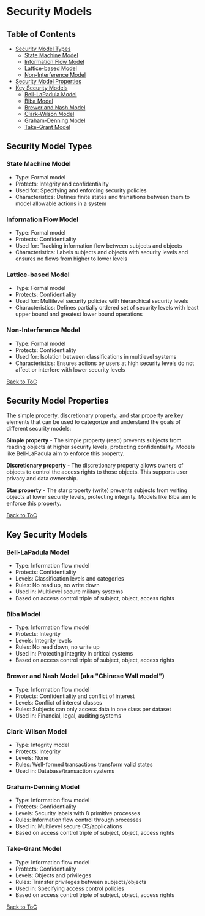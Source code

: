 # Security Models

## Table of Contents

- [Security Model Types](#security-models)
  - [State Machine Model](#state-machine-model)
  - [Information Flow Model](#information-flow-model)
  - [Lattice-based Model](#lattice-based-model)
  - [Non-Interference Model](#non-interference-model) 
- [Security Model Properties](#security-model-properties)
- [Key Security Models](#key-security-models)
  - [Bell-LaPadula Model](#bell-lapadula-model)
  - [Biba Model](#biba-model)
  - [Brewer and Nash Model](#brewer-and-nash-model)
  - [Clark-Wilson Model](#clark-wilson-model)
  - [Graham-Denning Model](#graham-denning-model)
  - [Take-Grant Model](#take-grant-model)

## Security Model Types

### State Machine Model

- Type: Formal model  
- Protects: Integrity and confidentiality
- Used for: Specifying and enforcing security policies
- Characteristics: Defines finite states and transitions between them to model allowable actions in a system

### Information Flow Model

- Type: Formal model
- Protects: Confidentiality
- Used for: Tracking information flow between subjects and objects
- Characteristics: Labels subjects and objects with security levels and ensures no flows from higher to lower levels

### Lattice-based Model

- Type: Formal model
- Protects: Confidentiality 
- Used for: Multilevel security policies with hierarchical security levels
- Characteristics: Defines partially ordered set of security levels with least upper bound and greatest lower bound operations

### Non-Interference Model 

- Type: Formal model
- Protects: Confidentiality
- Used for: Isolation between classifications in multilevel systems
- Characteristics: Ensures actions by users at high security levels do not affect or interfere with lower security levels

[Back to ToC](#table-of-contents)

## Security Model Properties

The simple property, discretionary property, and star property are key elements that can be used to categorize and understand the goals of different security models:

**Simple property** - The simple property (read) prevents subjects from reading objects at higher security levels, protecting confidentiality. Models like Bell-LaPadula aim to enforce this property.

**Discretionary property** - The discretionary property allows owners of objects to control the access rights to those objects. This supports user privacy and data ownership.

**Star property** - The star property (write) prevents subjects from writing objects at lower security levels, protecting integrity. Models like Biba aim to enforce this property.

[Back to ToC](#table-of-contents)

## Key Security Models

### Bell-LaPadula Model

- Type: Information flow model
- Protects: Confidentiality
- Levels: Classification levels and categories
- Rules: No read up, no write down
- Used in: Multilevel secure military systems
- Based on access control triple of subject, object, access rights

### Biba Model

- Type: Information flow model  
- Protects: Integrity
- Levels: Integrity levels
- Rules: No read down, no write up
- Used in: Protecting integrity in critical systems
- Based on access control triple of subject, object, access rights

### Brewer and Nash Model (aka "Chinese Wall model")

- Type: Information flow model  
- Protects: Confidentiality and conflict of interest
- Levels: Conflict of interest classes  
- Rules: Subjects can only access data in one class per dataset
- Used in: Financial, legal, auditing systems

### Clark-Wilson Model

- Type: Integrity model 
- Protects: Integrity
- Levels: None
- Rules: Well-formed transactions transform valid states
- Used in: Database/transaction systems

### Graham-Denning Model 

- Type: Information flow model
- Protects: Confidentiality 
- Levels: Security labels with 8 primitive processes
- Rules: Information flow control through processes
- Used in: Multilevel secure OS/applications
- Based on access control triple of subject, object, access rights

### Take-Grant Model

- Type: Information flow model 
- Protects: Confidentiality
- Levels: Objects and privileges
- Rules: Transfer privileges between subjects/objects  
- Used in: Specifying access control policies
- Based on access control triple of subject, object, access rights

[Back to ToC](#table-of-contents)